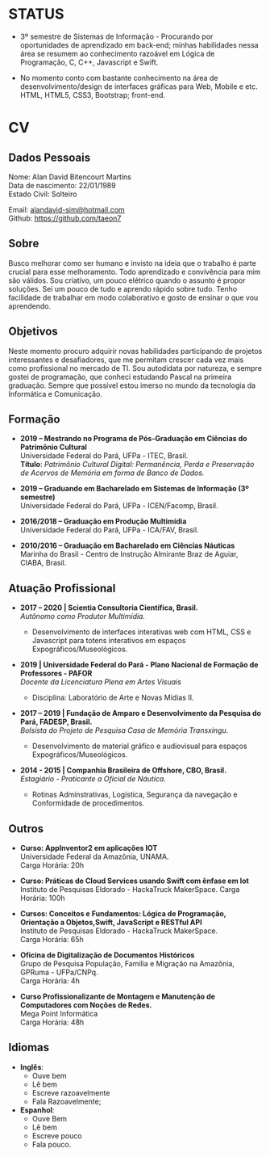
STATUS
====

* 3º semestre de Sistemas de Informação - Procurando por oportunidades de aprendizado em back-end; minhas habilidades nessa área se resumem ao conhecimento razoável em Lógica de Programação, C, C++, Javascript e Swift.
- No momento conto com bastante conhecimento na área de desenvolvimento/design de interfaces gráficas para Web, Mobile e etc. HTML, HTML5, CSS3, Bootstrap; front-end.


CV
====

Dados Pessoais
--------------
Nome: Alan David Bitencourt Martins  
Data de nascimento: 22/01/1989  
Estado Civil: Solteiro  

Email: alandavid-sim@hotmail.com  
Github: https://github.com/taeon7  

Sobre
--------------

Busco melhorar como ser humano e invisto na ideia que o trabalho é parte crucial para esse melhoramento. Todo aprendizado e convivência para mim são válidos. Sou criativo, um pouco elétrico quando o assunto é propor soluções. Sei um  pouco de tudo e aprendo rápido sobre tudo. Tenho facilidade de trabalhar em modo colaborativo e gosto de ensinar o que vou aprendendo.

Objetivos
--------------

Neste momento procuro adquirir novas habilidades participando de projetos interessantes e desafiadores, que me permitam crescer cada vez mais como profissional no mercado de TI. Sou autodidata por natureza, e sempre gostei de programação, que conheci estudando Pascal na primeira graduação. Sempre que possível estou imerso no mundo da tecnologia da Informática e Comunicação.

Formação 
--------------
* **2019 – Mestrando no Programa de Pós-Graduação em Ciências do Patrimônio Cultural**  
Universidade Federal do Pará, UFPa - ITEC, Brasil.  
**Título**: *Patrimônio Cultural Digital: Permanência, Perda e Preservação de Acervos de Memória em forma de Banco de Dados.* 

* **2019 – Graduando em Bacharelado em Sistemas de Informação (3º semestre)**  
Universidade Federal do Pará, UFPa - ICEN/Facomp, Brasil.

* **2016/2018 – Graduação em Produção Multimídia**  
Universidade Federal do Pará, UFPa - ICA/FAV, Brasil. 

* **2010/2016 – Graduação em Bacharelado em Ciências Náuticas**  
Marinha do Brasil - Centro de Instrução Almirante Braz de Aguiar, CIABA, Brasil.

Atuação Profissional
--------------

- **2017 – 2020 | Scientia Consultoria Científica, Brasil.**  
*Autônomo como Produtor Multimídia.*
     - Desenvolvimento de interfaces interativas web com HTML, CSS e Javascript para totens interativos em espaços Expográficos/Museológicos. 

- **2019 | Universidade Federal do Pará - Plano Nacional de Formação de Professores - PAFOR**  
*Docente da Licenciatura Plena em Artes Visuais*
     - Disciplina: Laboratório de Arte e Novas Mídias II.

- **2017 – 2019 | Fundação de Amparo e Desenvolvimento da Pesquisa do Pará, FADESP, Brasil.**  
*Bolsista do Projeto de Pesquisa Casa de Memória Transxingu.*
    - Desenvolvimento de material gráfico e audiovisual para espaços Expográficos/Museológicos.

- **2014 - 2015 | Companhia Brasileira de Offshore, CBO, Brasil.**  
*Estagiário - Praticante a Oficial de Náutica.*
    * Rotinas Adminstrativas, Logística, Segurança da navegação e Conformidade de procedimentos.  
    
Outros
--------------

- **Curso: AppInventor2 em aplicações IOT**  
Universidade Federal da Amazônia, UNAMA.  
Carga Horária: 20h

- **Curso: Práticas de Cloud Services usando Swift com ênfase em Iot**  
Instituto de Pesquisas Eldorado - HackaTruck MakerSpace.
Carga Horária: 100h

- **Cursos: Conceitos e Fundamentos: Lógica de Programação, Orientação a Objetos,Swift, JavaScript e RESTful API**  
Instituto de Pesquisas Eldorado - HackaTruck MakerSpace.  
Carga Horária: 65h

- **Oficina de Digitalização de Documentos Históricos**  
Grupo de Pesquisa População, Família e Migração na Amazônia, GPRuma -  UFPa/CNPq.  
Carga Horária: 4h

- **Curso Profissionalizante de Montagem e Manutenção de Computadores com Noções de Redes.**  
Mega Point Informática  
Carga Horária: 48h

Idiomas
--------------

- **Inglês**: 
     * Ouve bem
     * Lê bem
     * Escreve razoavelmente
     * Fala Razoavelmente;
- **Espanhol**:
     * Ouve Bem
     * Lê bem
     * Escreve pouco
     * Fala pouco.

